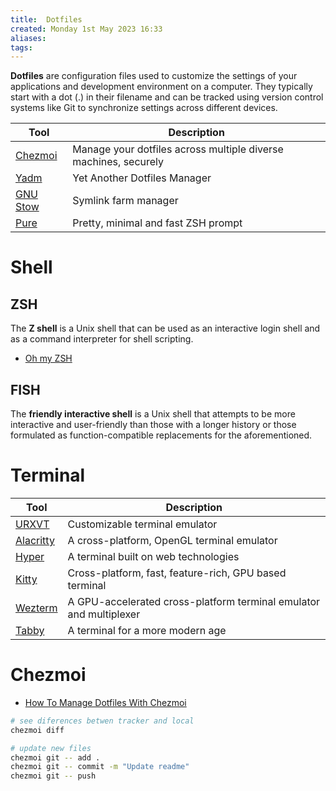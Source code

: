 ```yaml
---
title:  Dotfiles
created: Monday 1st May 2023 16:33
aliases: 
tags: 
---
```

**Dotfiles** are configuration files used to customize the settings of your applications and development environment on a computer. They typically start with a dot (.) in their filename and can be tracked using version control systems like Git to synchronize settings across different devices.

| Tool                                           | Description                                                     |
| ---------------------------------------------- | --------------------------------------------------------------- |
| [Chezmoi](https://www.chezmoi.io/)             | Manage your dotfiles across multiple diverse machines, securely |
| [Yadm](https://yadm.io/)                       | Yet Another Dotfiles Manager                                    |
| [GNU Stow](https://www.gnu.org/software/stow/) | Symlink farm manager                                            |
| [Pure](https://github.com/sindresorhus/pure)   | Pretty, minimal and fast ZSH prompt                             |
# Shell

## ZSH

The **Z shell** is a Unix shell that can be used as an interactive login shell and as a command interpreter for shell scripting.

- [Oh my ZSH](https://ohmyz.sh/)
## FISH

The **friendly interactive shell** is a Unix shell that attempts to be more interactive and user-friendly than those with a longer history or those formulated as function-compatible replacements for the aforementioned.
# Terminal

| Tool                                                   | Description                                                        |
| ------------------------------------------------------ | ------------------------------------------------------------------ |
| [URXVT](https://wiki.archlinux.org/title/Rxvt-unicode) | Customizable terminal emulator                                     |
| [Alacritty](https://github.com/alacritty/alacritty)    | A cross-platform, OpenGL terminal emulator                         |
| [Hyper](https://github.com/vercel/hyper)               | A terminal built on web technologies                               |
| [Kitty](https://github.com/kovidgoyal/kitty)           | Cross-platform, fast, feature-rich, GPU based terminal             |
| [Wezterm](https://github.com/wez/wezterm)              | A GPU-accelerated cross-platform terminal emulator and multiplexer |
| [Tabby](https://github.com/Eugeny/tabby)               | A terminal for a more modern age                                   |
# Chezmoi

- [How To Manage Dotfiles With Chezmoi](https://jerrynsh.com/how-to-manage-dotfiles-with-chezmoi/)

```bash
# see diferences betwen tracker and local
chezmoi diff

# update new files
chezmoi git -- add .
chezmoi git -- commit -m "Update readme"
chezmoi git -- push
```